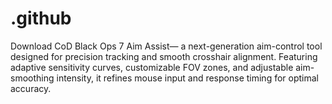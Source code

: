 # .github
Download CoD Black Ops 7 Aim Assist— a next-generation aim-control tool designed for precision tracking and smooth crosshair alignment. Featuring adaptive sensitivity curves, customizable FOV zones, and adjustable aim-smoothing intensity, it refines mouse input and response timing for optimal accuracy.
